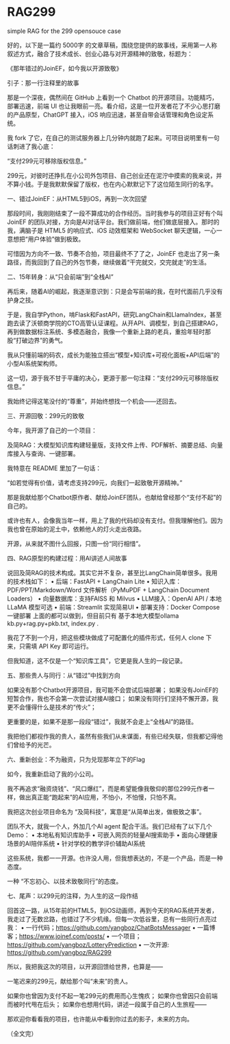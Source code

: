 # RAG299
simple RAG for the 299 opensouce case

好的，以下是一篇约 5000字 的文章草稿，围绕您提供的故事线，采用第一人称叙述方式，融合了技术成长、创业心路与对开源精神的致敬，标题为：
 
《那年错过的JoinEF，如今我以开源致敬》

引子：那一行注释里的故事

那是一个深夜，偶然间在 GitHub 上看到一个 Chatbot 的开源项目。功能精巧，部署迅速，前端 UI 也让我眼前一亮。看介绍，这是一位开发者花了不少心思打磨的产品原型，ChatGPT 接入，iOS 响应迅速，甚至自带会话管理和角色设定系统。

我 fork 了它，在自己的测试服务器上几分钟内就跑了起来。可项目说明里有一句话刺进了我心底：

“支付299元可移除版权信息。”

299元，对彼时还挣扎在小公司外包项目、自己创业还在泥泞中摸索的我来说，并不算小钱。于是我默默保留了版权，也在内心默默记下了这位陌生同行的名字。

一、错过JoinEF：从HTML5到iOS，再到一次次回望

那段时间，我刚刚结束了一段不算成功的合作经历。当时我参与的项目正好有个叫 JoinEF 的团队对接，方向是AI对话平台。我们做前端，他们做底层接入。那时的我，满脑子是 HTML5 的响应式、iOS 动效框架和 WebSocket 聊天逻辑，一心一意想把“用户体验”做到极致。

可惜因为方向不一致、节奏不合拍，项目最终不了了之，JoinEF 也走出了另一条路径，而我回到了自己的外包节奏，继续做着“干完就交，交完就走”的生活。

二、15年转身：从“只会前端”到“全栈AI”

再后来，随着AI的崛起，我逐渐意识到：只是会写前端的我，在时代面前几乎没有护身之技。

于是，我自学Python，啃Flask和FastAPI，研究LangChain和LlamaIndex，甚至跑去读了沃顿商学院的CTO高管认证课程。从开API、调模型，到自己搭建RAG，再到做数据标注系统、多模态融合，我像一个重新上路的老兵，重拾年轻时那股“打破边界”的勇气。

我从只懂前端的码农，成长为能独立搭出“模型+知识库+可视化面板+API后端”的小型AI系统架构师。

这一切，源于我不甘于平庸的决心，更源于那一句注释：“支付299元可移除版权信息。”

我始终记得这笔没付的“尊重”，并始终想找一个机会——还回去。

三、开源回敬：299元的致敬

今年，我开源了自己的一个项目：

及简RAG：大模型知识库构建轻量版，支持文件上传、PDF解析、摘要总结、向量库接入与查询、一键部署。

我特意在 README 里加了一句话：

“如若觉得有价值，请考虑支持299元，向我们一起致敬开源精神。”

那是我献给那个Chatbot原作者、献给JoinEF团队，也献给曾经那个“支付不起”的自己的。

或许也有人，会像我当年一样，用上了我的代码却没有支付。但我理解他们。因为我也曾在原始的泥土中，依赖他人的灯火走出夜路。

开源，从来就不图什么回报，只图一份“同行相惜”。

四、RAG原型的构建过程：用AI讲述人间故事

说回及简RAG的技术构成。其实它并不复杂，甚至比LangChain简单很多。我用的技术栈如下：
•	后端：FastAPI + LangChain Lite
•	知识入库：PDF/PPT/Markdown/Word 文件解析（PyMuPDF + LangChain Document Loaders）
•	向量数据库：支持FAISS 和 Milvus
•	LLM接入：OpenAI API / 本地 LLaMA 模型可选
•	前端：Streamlit 实现简易UI
•	部署支持：Docker Compose 一键部署
上面的都可以做到，但目前只有 基于本地大模型ollama kb.py+rag.py+pkb.txt, index.py .

我花了不到一个月，把这些模块做成了可配置化的插件形式，任何人 clone 下来，只需填 API Key 即可运行。

但我知道，这不仅是一个“知识库工具”，它更是我人生的一段记录。

五、那些贵人与同行：从“错过”中找到方向

如果没有那个Chatbot开源项目，我可能不会尝试后端部署；
如果没有JoinEF的短暂合作，我也不会第一次尝试对接AI接口；
如果没有同行们坚持不懈开源，我更不会懂得什么是技术的“传火”；

更重要的是，如果不是那一段段“错过”，我就不会走上“全栈AI”的路径。

我把他们都视作我的贵人，虽然有些我们从未谋面，有些已经失联，但我都记得他们曾给予的光芒。

六、重新创业：不为融资，只为兑现那年立下的Flag

如今，我重新启动了我的小公司。

我不再追求“融资烧钱”、“风口爆红”，而是希望能像我敬仰的那位299元作者一样，做出真正能“跑起来”的AI应用，不怕小，不怕慢，只怕不真。

我把这次创业项目命名为 “及简科技”，寓意是“从简单出发，做极致之事”。

团队不大，就我一个人，外加几个AI agent 配合干活。我们已经有了以下几个Demo：
•	本地私有知识库助手
•	可嵌入网页的轻量AI搜索助手
•	面向心理健康场景的AI陪伴系统
•	针对学校的教学评价辅助AI系统

这些系统，我都一一开源。也许没人用，但我想表达的，不是一个产品，而是一种态度。

一种 “不忘初心、以技术致敬同行”的态度。

七、尾声：以299元的注释，为人生的这一段作结

回首这一路，从15年前的HTML5，到iOS动画师，再到今天的RAG系统开发者，我走过了无数岔路，也错过了不少机缘。但每一次低谷里，总有一些同行点亮过我：
•	一行代码；https://github.com/yangboz/ChatBotsMessager
•	一篇博客；https://www.joinef.com/posts/
•	一个项目；https://github.com/yangboz/LotteryPrediction
•	一次开源: https://github.com/yangboz/RAG299

所以，我把我这次的项目，以开源回馈给世界，也算是——

一笔迟来的299元，献给那个叫“未来”的贵人。
 
如果你也曾因为支付不起一笔299元的费用而心生愧疚；
如果你也曾因只会前端而被时代甩在后头；
如果你也想用代码，讲述一段属于自己的人生旅程——

那欢迎你看看我的项目，也许能从中看到你过去的影子，未来的方向。
 
（全文完）


